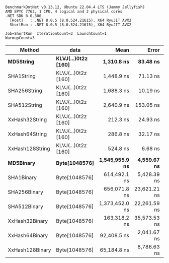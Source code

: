 ```

BenchmarkDotNet v0.13.12, Ubuntu 22.04.4 LTS (Jammy Jellyfish)
AMD EPYC 7763, 1 CPU, 4 logical and 2 physical cores
.NET SDK 8.0.300
  [Host]   : .NET 8.0.5 (8.0.524.21615), X64 RyuJIT AVX2
  ShortRun : .NET 8.0.5 (8.0.524.21615), X64 RyuJIT AVX2

Job=ShortRun  IterationCount=3  LaunchCount=1  
WarmupCount=3  

```
| Method          | data                | Mean           | Error        | StdDev      | Min            | Max            | Gen0   | Allocated |
|---------------- |-------------------- |---------------:|-------------:|------------:|---------------:|---------------:|-------:|----------:|
| **MD5String**       | **KLVJ(...)0t2z [160]** |     **1,310.8 ns** |     **83.48 ns** |     **4.58 ns** |     **1,305.6 ns** |     **1,314.2 ns** | **0.0134** |    **1128 B** |
| SHA1String      | KLVJ(...)0t2z [160] |     1,448.9 ns |     71.13 ns |     3.90 ns |     1,445.0 ns |     1,452.8 ns | 0.0153 |    1416 B |
| SHA256String    | KLVJ(...)0t2z [160] |     1,688.3 ns |     10.19 ns |     0.56 ns |     1,687.7 ns |     1,688.7 ns | 0.0210 |    1856 B |
| SHA512String    | KLVJ(...)0t2z [160] |     2,640.9 ns |    153.05 ns |     8.39 ns |     2,634.1 ns |     2,650.3 ns | 0.0381 |    3240 B |
| XxHash32String  | KLVJ(...)0t2z [160] |       212.3 ns |     24.93 ns |     1.37 ns |       211.1 ns |       213.8 ns | 0.0069 |     584 B |
| XxHash64String  | KLVJ(...)0t2z [160] |       286.8 ns |     32.17 ns |     1.76 ns |       284.9 ns |       288.4 ns | 0.0086 |     728 B |
| XxHash128String | KLVJ(...)0t2z [160] |       524.8 ns |      6.68 ns |     0.37 ns |       524.5 ns |       525.2 ns | 0.0134 |    1128 B |
| **MD5Binary**       | **Byte[1048576]**       | **1,545,955.9 ns** |  **4,559.67 ns** |   **249.93 ns** | **1,545,720.5 ns** | **1,546,218.2 ns** |      **-** |      **41 B** |
| SHA1Binary      | Byte[1048576]       |   614,492.1 ns |  5,428.39 ns |   297.55 ns |   614,287.8 ns |   614,833.5 ns |      - |      49 B |
| SHA256Binary    | Byte[1048576]       |   656,071.8 ns | 23,621.21 ns | 1,294.76 ns |   655,025.0 ns |   657,519.6 ns |      - |      57 B |
| SHA512Binary    | Byte[1048576]       | 1,373,452.0 ns | 22,261.59 ns | 1,220.23 ns | 1,372,680.2 ns | 1,374,858.8 ns |      - |      89 B |
| XxHash32Binary  | Byte[1048576]       |   163,318.2 ns | 35,573.53 ns | 1,949.91 ns |   162,161.8 ns |   165,569.5 ns |      - |      32 B |
| XxHash64Binary  | Byte[1048576]       |    92,408.5 ns |  2,041.67 ns |   111.91 ns |    92,331.9 ns |    92,536.9 ns |      - |      32 B |
| XxHash128Binary | Byte[1048576]       |    65,184.8 ns |  8,786.63 ns |   481.62 ns |    64,905.5 ns |    65,741.0 ns |      - |      40 B |
